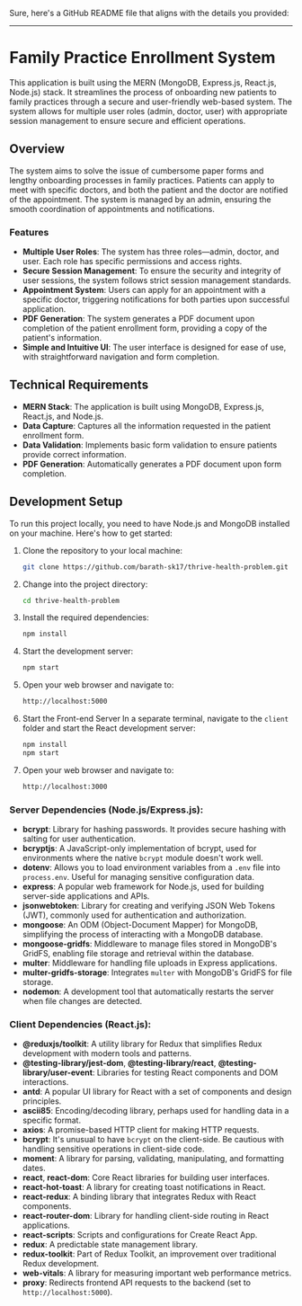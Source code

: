 Sure, here's a GitHub README file that aligns with the details you provided:

---

# Family Practice Enrollment System

This application is built using the MERN (MongoDB, Express.js, React.js, Node.js) stack. It streamlines the process of onboarding new patients to family practices through a secure and user-friendly web-based system. The system allows for multiple user roles (admin, doctor, user) with appropriate session management to ensure secure and efficient operations.

## Overview

The system aims to solve the issue of cumbersome paper forms and lengthy onboarding processes in family practices. Patients can apply to meet with specific doctors, and both the patient and the doctor are notified of the appointment. The system is managed by an admin, ensuring the smooth coordination of appointments and notifications.

### Features

- **Multiple User Roles**: The system has three roles—admin, doctor, and user. Each role has specific permissions and access rights.
- **Secure Session Management**: To ensure the security and integrity of user sessions, the system follows strict session management standards.
- **Appointment System**: Users can apply for an appointment with a specific doctor, triggering notifications for both parties upon successful application.
- **PDF Generation**: The system generates a PDF document upon completion of the patient enrollment form, providing a copy of the patient's information.
- **Simple and Intuitive UI**: The user interface is designed for ease of use, with straightforward navigation and form completion.

## Technical Requirements

- **MERN Stack**: The application is built using MongoDB, Express.js, React.js, and Node.js.
- **Data Capture**: Captures all the information requested in the patient enrollment form.
- **Data Validation**: Implements basic form validation to ensure patients provide correct information.
- **PDF Generation**: Automatically generates a PDF document upon form completion.

## Development Setup

To run this project locally, you need to have Node.js and MongoDB installed on your machine. Here's how to get started:

1. Clone the repository to your local machine:
   ```bash
   git clone https://github.com/barath-sk17/thrive-health-problem.git
   ```

2. Change into the project directory:
   ```bash
   cd thrive-health-problem
   ```

3. Install the required dependencies:
   ```bash
   npm install
   ```

4. Start the development server:
   ```bash
   npm start
   ```

5. Open your web browser and navigate to:
   ```bash
   http://localhost:5000
   ```
6. Start the Front-end Server
   In a separate terminal, navigate to the `client` folder and start the React development server:
   ```bash
   npm install
   npm start
   ```
7. Open your web browser and navigate to:
   ```bash
   http://localhost:3000
   ```

### Server Dependencies (Node.js/Express.js):

- **bcrypt**: Library for hashing passwords. It provides secure hashing with salting for user authentication.
- **bcryptjs**: A JavaScript-only implementation of bcrypt, used for environments where the native `bcrypt` module doesn't work well.
- **dotenv**: Allows you to load environment variables from a `.env` file into `process.env`. Useful for managing sensitive configuration data.
- **express**: A popular web framework for Node.js, used for building server-side applications and APIs.
- **jsonwebtoken**: Library for creating and verifying JSON Web Tokens (JWT), commonly used for authentication and authorization.
- **mongoose**: An ODM (Object-Document Mapper) for MongoDB, simplifying the process of interacting with a MongoDB database.
- **mongoose-gridfs**: Middleware to manage files stored in MongoDB's GridFS, enabling file storage and retrieval within the database.
- **multer**: Middleware for handling file uploads in Express applications.
- **multer-gridfs-storage**: Integrates `multer` with MongoDB's GridFS for file storage.
- **nodemon**: A development tool that automatically restarts the server when file changes are detected.

### Client Dependencies (React.js):

- **@reduxjs/toolkit**: A utility library for Redux that simplifies Redux development with modern tools and patterns.
- **@testing-library/jest-dom**, **@testing-library/react**, **@testing-library/user-event**: Libraries for testing React components and DOM interactions.
- **antd**: A popular UI library for React with a set of components and design principles.
- **ascii85**: Encoding/decoding library, perhaps used for handling data in a specific format.
- **axios**: A promise-based HTTP client for making HTTP requests.
- **bcrypt**: It's unusual to have `bcrypt` on the client-side. Be cautious with handling sensitive operations in client-side code.
- **moment**: A library for parsing, validating, manipulating, and formatting dates.
- **react**, **react-dom**: Core React libraries for building user interfaces.
- **react-hot-toast**: A library for creating toast notifications in React.
- **react-redux**: A binding library that integrates Redux with React components.
- **react-router-dom**: Library for handling client-side routing in React applications.
- **react-scripts**: Scripts and configurations for Create React App.
- **redux**: A predictable state management library.
- **redux-toolkit**: Part of Redux Toolkit, an improvement over traditional Redux development.
- **web-vitals**: A library for measuring important web performance metrics.
- **proxy**: Redirects frontend API requests to the backend (set to `http://localhost:5000`).

